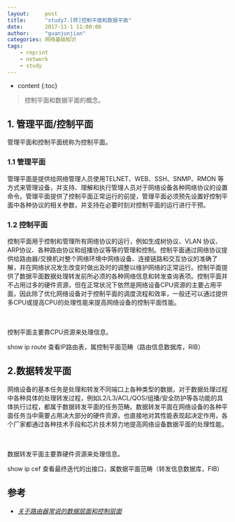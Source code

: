 ```yaml
---
layout:     post
title:      "study7.[转]控制平面和数据平面"
date:       2017-11-1 11:00:00 
author:     "guanjunjian"
categories: 网络基础知识
tags:
    - reprint
    - network
    - study
---
```


* content
{:toc}

> 控制平面和数据平面的概念。




## 1. 管理平面/控制平面

管理平面和控制平面统称为控制平面。

### 1.1 管理平面

管理平面是提供给网络管理人员使用TELNET、WEB、SSH、SNMP、RMON 等方式来管理设备，并支持、理解和执行管理人员对于网络设备各种网络协议的设置命令。管理平面提供了控制平面正常运行的前提，管理平面必须预先设置好控制平面中各种协议的相关参数，并支持在必要时刻对控制平面的运行进行干预。

### 1.2 控制平面

控制平面用于控制和管理所有网络协议的运行，例如生成树协议、VLAN 协议、ARP协议、各种路由协议和组播协议等等的管理和控制。控制平面通过网络协议提供给路由器/交换机对整个网络环境中网络设备、连接链路和交互协议的准确了解，并在网络状况发生改变时做出及时的调整以维护网络的正常运行。控制平面提供了数据平面数据处理转发前所必须的各种网络信息和转发查询表项。控制平面并不占用过多的硬件资源，但在正常状况下依然是网络设备CPU资源的主要占用平面，因此除了优化网络设备对于控制平面的调度流程和效率，一般还可以通过提供多CPU或提高CPU的处理性能来提高网络设备的控制平面性能。
  
<br/><br/>
控制平面主要靠CPU资源来处理信息。

show ip route 查看IP路由表，属控制平面范畴（路由信息数据库，RIB）

## 2.数据转发平面

网络设备的基本任务是处理和转发不同端口上各种类型的数据，对于数据处理过程中各种具体的处理转发过程，例如L2/L3/ACL/QOS/组播/安全防护等各功能的具体执行过程，都属于数据转发平面的任务范畴。数据转发平面在网络设备的各种平面任务当中需要占用决大部分的硬件资源，也直接地对其性能表现起决定作用，各个厂家都通过各种技术手段和芯片技术努力地提高网络设备数据平面的处理性能。
 
<br/><br/>
数据转发平面主要靠硬件资源来处理信息。

show ip cef 查看最终迭代的出接口，属数据平面范畴（转发信息数据库，FIB）

## 参考

* *[关于路由器常说的数据层面和控制层面](http://bbs.51cto.com/thread-819114-1.html)*

